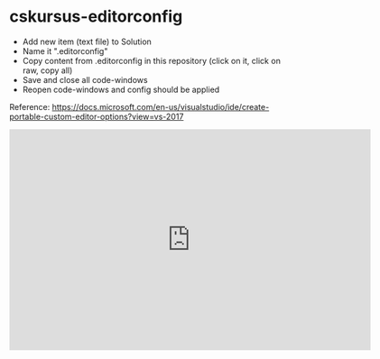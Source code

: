 # cskursus-editorconfig

- Add new item (text file) to Solution
- Name it ".editorconfig"
- Copy content from .editorconfig in this repository (click on it, click on raw, copy all)
- Save and close all code-windows
- Reopen code-windows and config should be applied

Reference: https://docs.microsoft.com/en-us/visualstudio/ide/create-portable-custom-editor-options?view=vs-2017

<iframe width=640 height=392 frameborder="0" scrolling="no" src="https://screencast-o-matic.com/embed?sc=cFlTXsrLft&v=5&controls=1&title=0&ff=1" allowfullscreen="true"></iframe>
